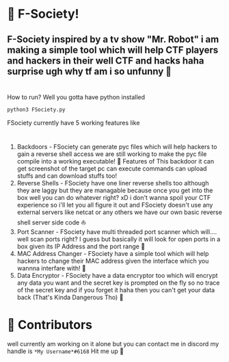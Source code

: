 # 🔬 F-Society!
## F-Society inspired by a tv show "Mr. Robot" i am making a simple tool which will help CTF players and hackers in their well CTF and hacks haha surprise ugh why tf am i so unfunny 🤯
#
How to run? Well you gotta have python installed
```bash
python3 FSociety.py
```
FSociety currently have 5 working features like
#
1. Backdoors - FSociety can generate pyc files which will help hackers to gain a reverse shell access we are still working to make the pyc file compile into a working executable! 🔨 Features of This backdoor it can get screenshot of the target pc can execute commands can upload stuffs and can download stuffs too! 
2. Reverse Shells - FSociety have one liner reverse shells too although they are laggy but they are managable because once you get into the box well you can do whatever right? xD i don't wanna spoil your CTF experience so i'll let you all figure it out and FSociety doesn't use any external servers like netcat or any others we have our own basic reverse shell server side code ⛵
3. Port Scanner - FSociety have multi threaded port scanner which will.... well scan ports right? I guess but basically it will look for open ports in a box given its IP Address and the port range 💫
4. MAC Address Changer - FSociety have a simple tool which will help hackers to change their MAC address given the interface which you wannna interfare with! 🤠
5. Data Encryptor - FSociety have a data encryptor too which will encrypt any data you want and the secret key is prompted on the fly so no trace of the secret key and if you forget it haha then you can't get your data back (That's Kinda Dangerous Tho) 🗿

# 🔮 Contributors
well currently am working on it alone but you can contact me in discord my handle is ```*My Username*#6168``` Hit me up 🌃